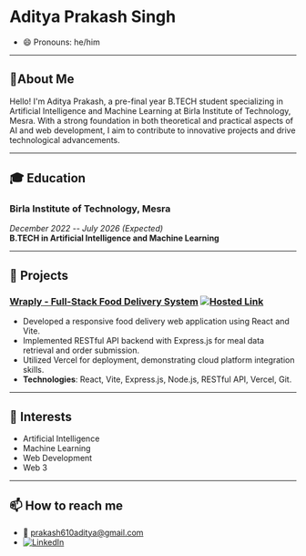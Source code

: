 # Aditya Prakash Singh
- 😄 Pronouns: he/him

---

## 👋About Me

Hello! I'm Aditya Prakash, a pre-final year B.TECH student specializing in Artificial Intelligence and Machine Learning at Birla Institute of Technology, Mesra. With a strong foundation in both theoretical and practical aspects of AI and web development, I aim to contribute to innovative projects and drive technological advancements.

---

## 🎓 Education

### Birla Institute of Technology, Mesra
*December 2022 -- July 2026 (Expected)*  
**B.TECH in Artificial Intelligence and Machine Learning**  

---

## 📂 Projects

### [Wraply - Full-Stack Food Delivery System](https://github.com/ap-aditya/wraply) [![Hosted Link](https://img.shields.io/badge/Live-Demo-brightgreen)](https://wraply.vercel.app)
- Developed a responsive food delivery web application using React and Vite.
- Implemented RESTful API backend with Express.js for meal data retrieval and order submission.
- Utilized Vercel for deployment, demonstrating cloud platform integration skills.
- **Technologies**: React, Vite, Express.js, Node.js, RESTful API, Vercel, Git.

---
## 🎯 Interests

- Artificial Intelligence
- Machine Learning
- Web Development
- Web 3

---

## 📫 How to reach me
- 📧 prakash610aditya@gmail.com 
- [![LinkedIn](https://img.shields.io/badge/LinkedIn-Profile-blue)](https://www.linkedin.com/in/aditya-prakash-662186286)
